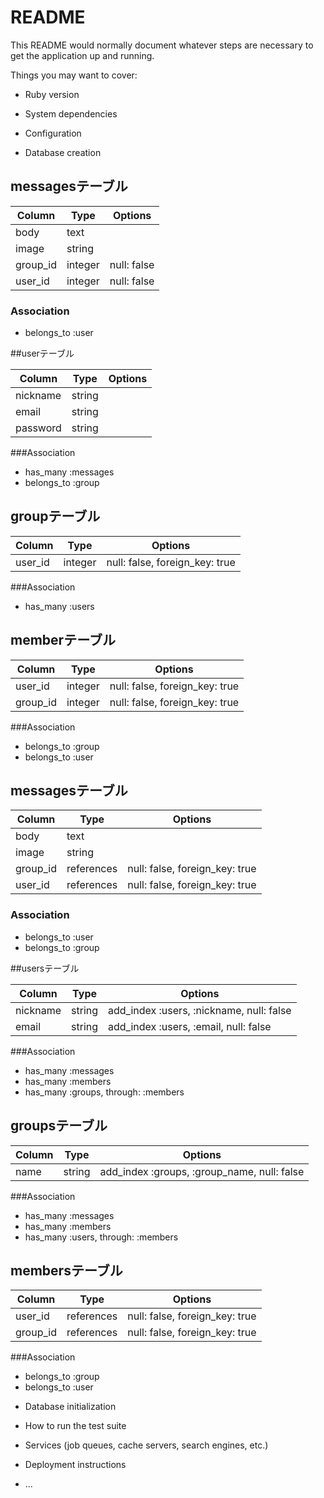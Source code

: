 # README

This README would normally document whatever steps are necessary to get the
application up and running.

Things you may want to cover:

* Ruby version

* System dependencies

* Configuration

* Database creation
## messagesテーブル

|Column|Type|Options|
|------|----|-------|
|body|text|
|image|string|
|group_id|integer|null: false|
|user_id|integer|null: false|

### Association
- belongs_to :user


##userテーブル

|Column|Type|Options|
|------|----|-------|
|nickname|string|
|email|string|
|password|string|

###Association
- has_many :messages
- belongs_to :group


## groupテーブル

|Column|Type|Options|
|------|----|-------|
|user_id|integer|null: false, foreign_key: true|

###Association
- has_many :users


## memberテーブル

|Column|Type|Options|
|------|----|-------|
|user_id|integer|null: false, foreign_key: true|
|group_id|integer|null: false, foreign_key: true|

###Association
- belongs_to :group
- belongs_to :user




## messagesテーブル

|Column|Type|Options|
|------|----|-------|
|body|text|
|image|string|
|group_id|references|null: false, foreign_key: true|
|user_id|references|null: false, foreign_key: true|

### Association
- belongs_to :user
- belongs_to :group


##usersテーブル

|Column|Type|Options|
|------|----|-------|
|nickname|string|add_index :users, :nickname, null: false|
|email|string|add_index :users, :email, null: false|

###Association
- has_many :messages
- has_many :members
- has_many :groups, through: :members


## groupsテーブル

|Column|Type|Options|
|------|----|-------|
|name|string|add_index :groups, :group_name, null: false|

###Association
- has_many :messages
- has_many :members
- has_many :users, through: :members

## membersテーブル

|Column|Type|Options|
|------|----|-------|
|user_id|references|null: false, foreign_key: true|
|group_id|references|null: false, foreign_key: true|

###Association
- belongs_to :group
- belongs_to :user

* Database initialization

* How to run the test suite

* Services (job queues, cache servers, search engines, etc.)

* Deployment instructions

* ...

